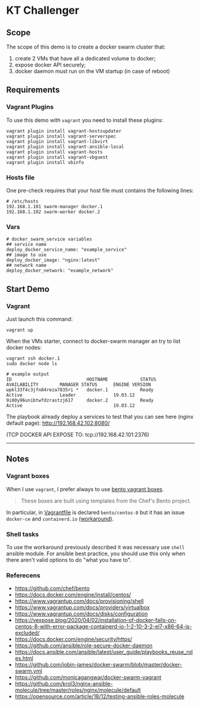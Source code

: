 # KT Challenger

## Scope

The scope of this demo is to create a docker swarm cluster that:

1. create 2 VMs that have all a dedicated volume to docker;
2. expose docker API securely;
3. docker daemon must run on the VM startup (in case of reboot)

## Requirements

### Vagrant Plugins

To use this demo with `vagrant` you need to install these plugins:

```
vagrant plugin install vagrant-hostsupdater
vagrant plugin install vagrant-serverspec
vagrant plugin install vagrant-libvirt
vagrant plugin install vagrant-ansible-local
vagrant plugin install vagrant-hosts
vagrant plugin install vagrant-vbguest
vagrant plugin install vbinfo
```

### Hosts file

One pre-check requires that your host file must contains the following lines:

```
# /etc/hosts
192.168.1.101 swarm-manager docker.1
192.168.1.102 swarm-worker docker.2
```

### Vars

```
# docker_swarm_service variables
## service name
deploy_docker_service_name: "example_service"
## image to use
deploy_docker_image: "nginx:latest"
## network name
deploy_docker_network: "example_network"
```

## Start Demo

### Vagrant

Just launch this command:

```
vagrant up
```

When the VMs starter, connect to docker-swarm manager an try to list docker nodes:

```
vagrant ssh docker.1
sudo docker node ls

# example output
ID                            HOSTNAME            STATUS              AVAILABILITY        MANAGER STATUS      ENGINE VERSION
wpkl33f4c3jfn84reza7835ri *   docker.1            Ready               Active              Leader              19.03.12
9i80y96unibtwfdzrastzj617     docker.2            Ready               Active                                  19.03.12

```

The playbook already deploy a services to test that you can see here (nginx default page): http://192.168.42.102:8080/

(TCP DOCKER API EXPOSE TO: tcp://192.168.42.101:2376)

--------------------------------

## Notes

### Vagrant boxes

When I use `vagrant`, I prefer always to use [bento vagrant boxes](https://app.vagrantup.com/bento).

> These boxes are built using templates from the Chef's Bento project.

In particular, in [Vagrantfile](./Vagrantfile) is declared `bento/centos-8`
but it has an issue `docker-ce` and `containerd.io` [(workaround)](https://vexpose.blog/2020/04/02/installation-of-docker-fails-on-centos-8-with-error-package-containerd-io-1-2-10-3-2-el7-x86-64-is-excluded/).

### Shell tasks

To use the workaround previously described it was necessary use `shell` ansible module.
For ansible best practice, you should use this only when there aren't valid options to do "what you have to".

### Referecens

 - https://github.com/chef/bento
 - https://docs.docker.com/engine/install/centos/
 - https://www.vagrantup.com/docs/provisioning/shell
 - https://www.vagrantup.com/docs/providers/virtualbox
 - https://www.vagrantup.com/docs/disks/configuration
 - https://vexpose.blog/2020/04/02/installation-of-docker-fails-on-centos-8-with-error-package-containerd-io-1-2-10-3-2-el7-x86-64-is-excluded/
 - https://docs.docker.com/engine/security/https/
 - https://github.com/ansible/role-secure-docker-daemon
 - https://docs.ansible.com/ansible/latest/user_guide/playbooks_reuse_roles.html
 - https://github.com/jobin-james/docker-swarm/blob/master/docker-swarm.yml
 - https://github.com/monicagangwar/docker-swarm-vagrant
 - https://github.com/krol3/nginx-ansible-molecule/tree/master/roles/nginx/molecule/default
 - https://opensource.com/article/18/12/testing-ansible-roles-molecule
